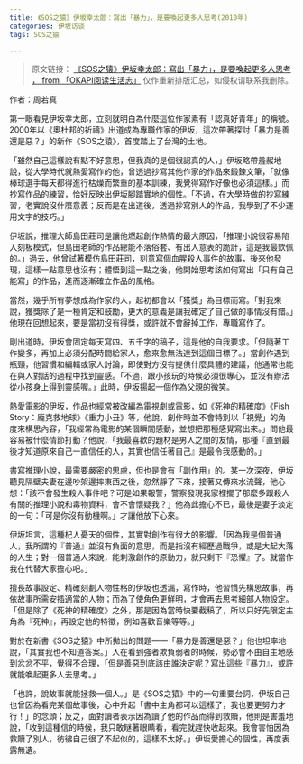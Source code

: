 ```yaml
---
title: 《SOS之猿》伊坂幸太郎：寫出「暴力」，是要喚起更多人思考(2010年)
categories: 伊坂访谈
tags: SOS之猿

---
```

> 原文链接：
[《SOS之猿》伊坂幸太郎：寫出「暴力」，是要喚起更多人思考 ， from 「OKAPI阅读生活志」](http://blog.sina.com.cn/s/blog_e43a7c790102ya18.html)
仅作重新排版汇总，如侵权请联系我删除。

作者：周若真

第一眼看見伊坂幸太郎，立刻就明白為什麼這位作家素有「認真好青年」的稱號。2000年以《奧杜邦的祈禱》出道成為專職作家的伊坂，這次帶著探討「暴力是善還是惡？」的新作《SOS之猿》，首度踏上了台灣的土地。


「雖然自己這樣說有點不好意思，但我真的是個很認真的人，」伊坂略帶羞赧地說，從大學時代就熱愛寫作的他，曾透過抄寫其他作家的作品來鍛鍊文筆，「就像棒球選手每天都得進行枯燥而繁重的基本訓練，我覺得寫作好像也必須這樣。」而抄寫作品的練習，恰好反映出伊坂腳踏實地的個性。「不過，在大學時做的抄寫練習，老實說沒什麼意義；反而是在出道後，透過抄寫別人的作品，我學到了不少運用文字的技巧。」

伊坂說，推理大師島田莊司是讓他燃起創作熱情的最大原因，「推理小說很容易陷入刻板模式，但島田老師的作品總能不落俗套、有出人意表的詭計，這是我最欽佩的。」過去，他曾試著模仿島田莊司，刻意寫個血腥殺人事件的故事，後來他發現，這樣一點意思也沒有；體悟到這一點之後，他開始思考該如何寫出「只有自己能寫」的作品，進而逐漸確立作品的風格。

當然，幾乎所有夢想成為作家的人，起初都會以「獲獎」為目標而寫。「對我來說，獲獎除了是一種肯定和鼓勵，更大的意義是讓我確定了自己做的事情沒有錯。」他現在回想起來，要是當初沒有得獎，或許就不會辭掉工作，專職寫作了。

剛出道時，伊坂會固定每天寫四、五千字的稿子，這是他的自我要求。「但隨著工作變多，再加上必須分配時間給家人，愈來愈無法達到這個目標了。」當創作遇到瓶頸，他習慣和編輯或家人討論，即使對方沒有提供什麼具體的建議，他通常也能在與人對話的過程中找到靈感。「不過，跟小孩玩的時候必須很專心，並沒有辦法從小孩身上得到靈感喔。」此時，伊坂揚起一個作為父親的微笑。

熱愛電影的伊坂，作品也經常被改編為電視劇或電影，如《死神的精確度》《Fish Story：龐克救地球》《重力小丑》等，他說，創作時並不會特別以「視覺」的角度來構思內容，「我經常為電影的某個瞬間感動，並想把那種感覺寫出來。」問他最容易被什麼情節打動？他說，「我最喜歡的題材是男人之間的友情，那種『直到最後才知道原來自己一直信任的人，其實也信任著自己』是最令我感動的。」

書寫推理小說，最需要嚴密的思慮，但也是會有「副作用」的。某一次深夜，伊坂聽見隔壁夫妻在邊吵架邊摔東西之後，忽然靜了下來，接著又傳來水流聲，他心想：「該不會發生殺人事件吧？可是如果報警，警察發現我家裡擺了那麼多跟殺人有關的推理小說和毒物資料，會不會懷疑我？」他為此擔心不已，最後是妻子淡定的一句：「可是你沒有動機啊。」才讓他放下心來。

伊坂坦言，這種杞人憂天的個性，其實對創作有很大的影響。「因為我是個普通人，我所謂的『普通』並沒有負面的意思，而是指沒有經歷過戰爭，或是大起大落的人生；對一個普通人來說，能刺激創作的原動力，就只剩下『恐懼』了。就當作我在代替大家擔心吧。」

擅長故事設定、精確刻劃人物性格的伊坂也透漏，寫作時，他習慣先構思故事，再依故事所需安插適當的人物；而為了使角色更鮮明，才會再去思考細部人物設定。「但是除了《死神的精確度》之外，那是因為當時快要截稿了，所以只好先限定主角為『死神』，再設定他的特徵，例如喜歡音樂等等。」

對於在新書《SOS之猿》中所拋出的問題——「暴力是善還是惡？」他也坦率地說，「其實我也不知道答案。」人在看到強者欺負弱者的時候，勢必會不由自主地感到忿忿不平，覺得不合理，「但是善惡到底該由誰決定呢？寫出這些『暴力』，或許就能喚起更多人去思考。」

「也許，說故事就能拯救一個人。」是《SOS之猿》中的一句重要台詞，伊坂自己也曾因為看完某個故事後，心中升起「書中主角都可以這樣了，我也要更努力才行！」的念頭；反之，面對讀者表示因為讀了他的作品而得到救贖，他則是害羞地說，「收到這種信的時候，我只敢瞇著眼睛看，看完就趕快收起來。我會害怕因為救贖了別人，彷彿自己很了不起似的，這樣不太好。」伊坂愛擔心的個性，再度表露無遺。